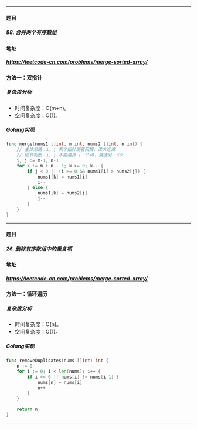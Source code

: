 ***
#### 题目
##### 88. 合并两个有序数组
#### 地址
##### https://leetcode-cn.com/problems/merge-sorted-array/
#### 方法一：双指针
##### 复杂度分析
- 时间复杂度：O(m+n)。
- 空间复杂度：O(1)。
##### Golang实现
``` go
func merge(nums1 []int, m int, nums2 []int, n int) {
    // 主体思路：i，j 两个指针倒着扫描，谁大选谁
    // 细节判断：i，j 不能越界（一个<0，就选另一个）
    i, j := m-1, n-1
    for k := m + n - 1; k >= 0; k-- {
        if j < 0 || (i >= 0 && nums1[i] > nums2[j]) {
            nums1[k] = nums1[i]
            i--
        } else {
            nums1[k] = nums2[j]
            j--
        }
    }
}
```
***
#### 题目
##### 26. 删除有序数组中的重复项
#### 地址
##### https://leetcode-cn.com/problems/merge-sorted-array/
#### 方法一：循环遍历
##### 复杂度分析
- 时间复杂度：O(n)。
- 空间复杂度：O(1)。
##### Golang实现
``` go
func removeDuplicates(nums []int) int {
    n := 0
    for i := 0; i < len(nums); i++ {
        if i == 0 || nums[i] != nums[i-1] {
            nums[n] = nums[i]
            n++
        }
    }

    return n
}
```
***